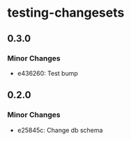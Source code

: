 # testing-changesets

## 0.3.0

### Minor Changes

- e436260: Test bump

## 0.2.0

### Minor Changes

- e25845c: Change db schema
